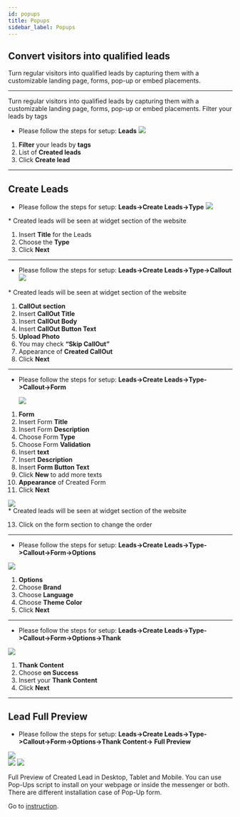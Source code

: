 ```yaml
---
id: popups
title: Popups
sidebar_label: Popups
---
```


<!--Content-->

## Convert visitors into qualified leads

Turn regular visitors into qualified leads by capturing them with a customizable landing page, forms, pop-up or embed placements.

---

<!--Content-->

Turn regular visitors into qualified leads by capturing them with a customizable landing page, forms, pop-up or embed placements. Filter your leads by tags

- Please follow the steps for setup: **Leads**
  <img src="https://s3-us-west-2.amazonaws.com/erxes-docs/leads/leads-1.png"/>

1. **Filter** your leads by **tags**
2. List of **Created leads**
3. Click **Create lead**

---

<!--Content-->

## Create Leads

- Please follow the steps for setup: **Leads->Create Leads->Type**
  <img src="https://s3-us-west-2.amazonaws.com/erxes-docs/leads/leads-3.png"/>

<aside class="notice">
* Created leads will be seen at widget section of the website
</aside>

1. Insert **Title** for the Leads
2. Choose the **Type**
3. Click **Next**

---

<!--Content-->

- Please follow the steps for setup: **Leads->Create Leads->Type->Callout**
  <img src="https://s3-us-west-2.amazonaws.com/erxes-docs/leads/leads-4.png"/>

<aside class="notice">
* Created leads will be seen at widget section of the website
</aside>

1. **CallOut section**
2. Insert **CallOut Title**
3. Insert **CallOut Body**
4. Insert **CallOut Button Text**
5. **Upload Photo**
6. You may check **“Skip CallOut”**
7. Appearance of **Created CallOut**
8. Click **Next**

---

<!--Content-->

- Please follow the steps for setup: **Leads->Create Leads->Type->Callout->Form**

  <img src="https://s3-us-west-2.amazonaws.com/erxes-docs/leads/leads-5.png"/>

1. **Form**
2. Insert Form **Title**
3. Insert Form **Description**
4. Choose Form **Type**
5. Choose Form **Validation**
6. Insert **text**
7. Insert **Description**
8. Insert **Form Button Text**
9. Click **New** to add more texts
10. **Appearance** of Created Form
11. Click **Next**

<img src="https://s3-us-west-2.amazonaws.com/erxes-docs/leads/leads-6.png"/>

<aside class="notice">
* Created leads will be seen at widget section of the website
</aside>

13. Click on the form section to change the order

---

<!--Content-->

- Please follow the steps for setup: **Leads->Create Leads->Type->Callout->Form->Options**

<img src="https://s3-us-west-2.amazonaws.com/erxes-docs/leads/leads-7.png"/>

1. **Options**
2. Choose **Brand**
3. Choose **Language**
4. Choose **Theme Color**
5. Click **Next**

---

<!--Content-->

- Please follow the steps for setup: **Leads->Create Leads->Type->Callout->Form->Options->Thank**

<img src="https://s3-us-west-2.amazonaws.com/erxes-docs/leads/leads-8.png"/>

1. **Thank Content**
2. Choose **on Success**
3. Insert your **Thank Content**
4. Click **Next**

---

<!--Content-->

## Lead Full Preview

- Please follow the steps for setup: **Leads->Create Leads->Type->Callout->Form->Options->Thank Content-> Full Preview**

<img src="https://s3-us-west-2.amazonaws.com/erxes-docs/leads/leads-9.png"/>
<div>
<img src="https://s3-us-west-2.amazonaws.com/erxes-docs/leads/leads-10.png" class="hw"/>
<img src="https://s3-us-west-2.amazonaws.com/erxes-docs/leads/leads-11.png" class="hw"/>
</div>

<aside class="notice">

Full Preview of Created Lead in Desktop, Tablet and Mobile. 
You can use Pop-Ups script to install on your webpage or inside the messenger or both. There are different installation case of Pop-Up form. 

Go to [instruction](https://docs.erxes.io/docs/user/script-install). 

</aside>
